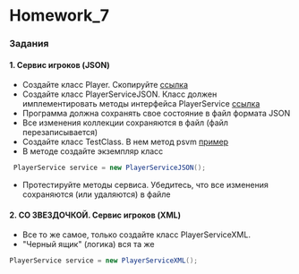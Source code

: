# Homework_7
### Задания
#### 1. Сервис игроков (JSON)
* Создайте класс Player. Скопируйте [ссылка](https://github.com/EreminD/course-27.12/blob/main/src/main/java/ru/inno/course/basics/fs/hw/Player.java)
* Создайте класс PlayerServiceJSON. Класс должен имплементировать
методы интерфейса PlayerService [ссылка](https://github.com/EreminD/course-27.12/blob/main/src/main/java/ru/inno/course/basics/fs/hw/PlayerService.java)
* Программа должна сохранять свое состояние в файл формата JSON
* Все изменения коллекции сохраняются в файл (файл перезаписывается)
* Создайте класс TestClass. В нем метод psvm [пример](https://github.com/EreminD/course-27.12/blob/main/src/main/java/ru/inno/course/basics/fs/hw/TestClass.java)
* В методе создайте экземпляр класс
````java
 PlayerService service = new PlayerServiceJSON();
`````
* Протестируйте методы сервиса. Убедитесь, что все изменения
сохраняются (или удаляются) в файле
#### 2. СО ЗВЕЗДОЧКОЙ. Сервис игроков (XML)
* Все то же самое, только создайте класс PlayerServiceXML.
* "Черный ящик" (логика) вся та же
````java
PlayerService service = new PlayerServiceXML();
````
